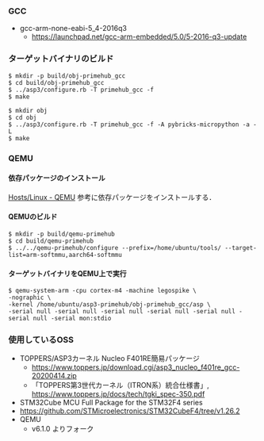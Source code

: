### GCC
- gcc-arm-none-eabi-5_4-2016q3
  - https://launchpad.net/gcc-arm-embedded/5.0/5-2016-q3-update

### ターゲットバイナリのビルド
```shell-sessions
$ mkdir -p build/obj-primehub_gcc
$ cd build/obj-primehub_gcc
$ ../asp3/configure.rb -T primehub_gcc -f
$ make
```
```shell-sessions
$ mkdir obj
$ cd obj
$ ../asp3/configure.rb -T primehub_gcc -f -A pybricks-micropython -a -L 
$ make
```

### QEMU
#### 依存パッケージのインストール
[Hosts/Linux - QEMU](https://wiki.qemu.org/Hosts/Linux) 参考に依存パッケージをインストールする．
#### QEMUのビルド
```shell-sessions
$ mkdir -p build/qemu-primehub
$ cd build/qemu-primehub
$ ../../qemu-primehub/configure --prefix=/home/ubuntu/tools/ --target-list=arm-softmmu,aarch64-softmmu
```

#### ターゲットバイナリをQEMU上で実行
```shell-sessions
$ qemu-system-arm -cpu cortex-m4 -machine legospike \
-nographic \
-kernel /home/ubuntu/asp3-primehub/obj-primehub_gcc/asp \
-serial null -serial null -serial null -serial null -serial null -serial null -serial mon:stdio
```


### 使用しているOSS
- TOPPERS/ASP3カーネル Nucleo F401RE簡易パッケージ 
  - https://www.toppers.jp/download.cgi/asp3_nucleo_f401re_gcc-20200414.zip
  - 「TOPPERS第3世代カーネル（ITRON系）統合仕様書」, https://www.toppers.jp/docs/tech/tgki_spec-350.pdf
-  STM32Cube MCU Full Package for the STM32F4 series
  - https://github.com/STMicroelectronics/STM32CubeF4/tree/v1.26.2
- QEMU
  - v6.1.0 よりフォーク
